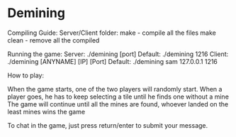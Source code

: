 # Demining

Compiling Guide:
Server/Client folder: make - compile all the files
	      	      make clean - remove all the compiled

Running the game:
	Server: ./demining [port]
		Default: ./demining 1216
	Client: ./demining [ANYNAME] [IP] [Port]
		Default: ./demining sam 127.0.0.1 1216

How to play:

When the game starts, one of the two players will randomly start.
When a player goes, he has to keep selecting a tile until he finds one without a mine
The game will continue until all the mines are found, whoever landed on the least mines wins the game

To chat in the game, just press return/enter to submit your message. 